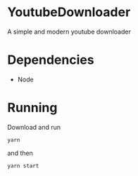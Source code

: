 # YoutubeDownloader
A simple and modern youtube downloader

# Dependencies
- Node

# Running
Download and run

``` yarn ```

and then

``` yarn start ```
